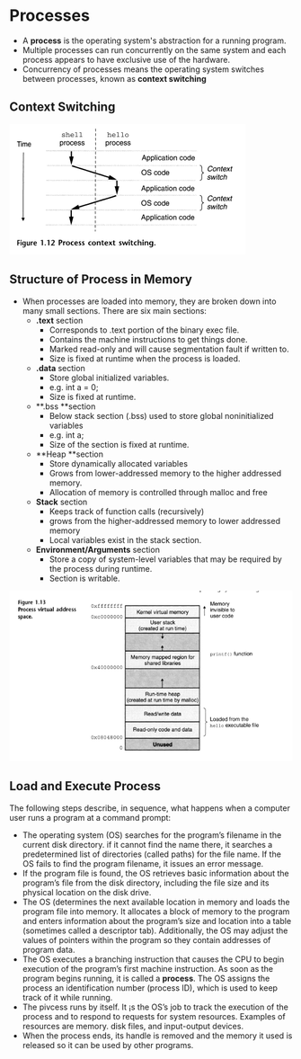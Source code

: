 # Processes

* A **process** is the operating system's abstraction for a running program.
* Multiple processes can run concurrently on the same system and each process appears to have exclusive use of the hardware.
* Concurrency of processes means the operating system switches between processes, known as **context switching**

## Context Switching

![](/assets/processes-1.png)

## Structure of Process in Memory

* When processes are loaded into memory, they are broken down into many small sections. There are six main sections:
  * **.text** section
    * Corresponds to .text portion of the binary exec file.
    * Contains the machine instructions to get things done.
    * Marked read-only and will cause segmentation fault if written to.
    * Size is fixed at runtime when the process is loaded.
  * **.data** section
    * Store global initialized variables.
    * e.g. int a = 0;
    * Size is fixed at runtime.
  * **.bss **section
    * Below stack section \(.bss\) used to store global noninitialized variables
    * e.g. int a;
    * Size of the section is fixed at runtime.
  * **Heap **section
    * Store dynamically allocated variables 
    * Grows from lower-addressed memory to the higher addressed memory.
    * Allocation of memory is controlled through malloc and free
  * **Stack** section
    * Keeps track of function calls \(recursively\)
    * grows from the higher-addressed memory to lower addressed memory
    * Local variables exist in the stack section.
  * **Environment/Arguments** section
    * Store a copy of system-level variables that may be required by the process during runtime.
    * Section is writable.

![](/assets/processes-2.png)

## Load and Execute Process

The following steps describe, in sequence, what happens when a computer user runs a program at a command prompt:

* The operating system \(OS\) searches for the program’s filename in the current disk directory. if it cannot find the name there, it searches a predetermined list of directories \(called paths\) for the file name. If the OS fails to find the program filename, it issues an error message.
* If the program file is found, the OS retrieves basic information about the program’s file from the disk directory, including the file size and its physical location on the disk drive.
* The OS \(determines the next available location in memory and loads the program file into memory. It allocates a block of memory to the program and enters information about the program’s size and location into a table \(sometimes called a descriptor tab\). Additionally, the OS may adjust the values of pointers within the program so they contain addresses of program data.
* The OS executes a branching instruction that causes the CPU to begin execution of the program’s first machine instruction. As soon as the program begins running, it is called a **process**. The OS assigns the process an identification number \(process ID\), which is used to keep track of it while running.
* The pivcess runs by itself. It ¡s the OS’s job to track the execution of the process and to respond to requests for system resources. Examples of resources are memory. disk files, and input-output devices.
* When the process ends, its handle is removed and the memory it used is released so it can be used by other programs.



